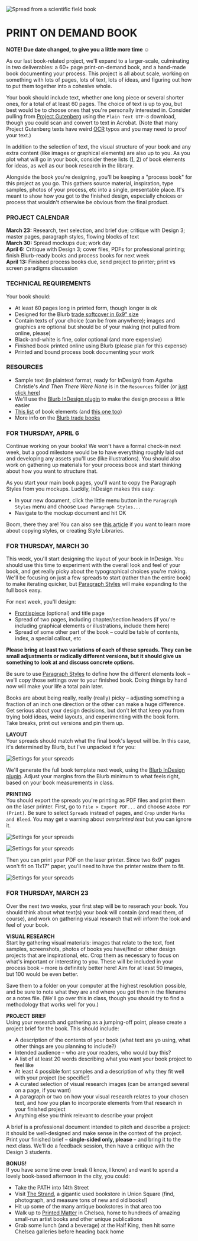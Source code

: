 ![Spread from a scientific field book](https://raw.githubusercontent.com/jeffThompson/Design2/master/Images/Week08/FieldBookSpread.jpg)

PRINT ON DEMAND BOOK
====

**NOTE! Due date changed, to give you a little more time ☺️**

As our last book-related project, we'll expand to a larger-scale, culminating in two deliverables: a 60+ page print-on-demand book, and a hand-made book documenting your process. This project is all about scale, working on something with lots of pages, lots of text, lots of ideas, and figuring out how to put them together into a cohesive whole.

Your book should include text, whether one long piece or several shorter ones, for a total of at least 60 pages. The choice of text is up to you, but best would be to choose ones that you're personally interested in. Consider pulling from [Project Gutenberg](http://www.gutenberg.org) using the `Plain Text UTF-8` download, though you could scan and convert to text in Acrobat. (Note that many Project Gutenberg texts have weird [OCR](https://en.wikipedia.org/wiki/Optical_character_recognition) typos and you may need to proof your text.)

In addition to the selection of text, the visual structure of your book and any extra content (like images or graphical elements) are also up to you. As you plot what will go in your book, consider these lists ([1](https://en.wikipedia.org/wiki/Book_design), [2](http://www.barbaradoyen.com/book-publishing/anatomy-of-a-book-the-contents)) of book elements for ideas, as well as our book research in the library.

Alongside the book you're designing, you'll be keeping a "process book" for this project as you go. This gathers source material, inspiration, type samples, photos of your process, etc into a single, presentable place. It's meant to show how you got to the finished design, especially choices or process that wouldn't otherwise be obvious from the final product.

### PROJECT CALENDAR  

**March 23:** Research, text selection, and brief due; critique with Design 3; master pages, paragraph styles, flowing blocks of text  
**March 30:** Spread mockups due; work day  
**April 6:** Critique with Design 3; cover files, PDFs for professional printing; finish Blurb-ready books and process books for next week  
**April 13:** Finished process books due, send project to printer; print vs screen paradigms discussion  

### TECHNICAL REQUIREMENTS  
Your book should:

* At least 60 pages long in printed form, though longer is ok  
* Designed for the Blurb [trade softcover in 6x9" size](http://www.blurb.com/trade-books)  
* Contain texts of your choice (can be from anywhere); images and graphics are optional but should be of your making (not pulled from online, please)  
* Black-and-white is fine, color optional (and more expensive)  
* Finished book printed online using Blurb (please plan for this expense)  
* Printed and bound process book documenting your work  

### RESOURCES  

* Sample text (in plaintext format, ready for InDesign) from Agatha Christie's *And Then There Were None* is in the `Resources` folder (or [just click here](https://raw.githubusercontent.com/jeffThompson/Design2/master/Resources/SelectionFromAndThenThereWereNone_AgathaChristie.txt))  
* We'll use the [Blurb InDesign plugin](http://www.blurb.com/indesign-plugin) to make the design process a little easier  
* [This list](https://en.wikipedia.org/wiki/Book_design) of book elements (and [this one too](http://www.barbaradoyen.com/book-publishing/anatomy-of-a-book-the-contents))  
* More info on the [Blurb trade books](http://www.blurb.com/trade-books)  

### FOR THURSDAY, APRIL 6  
Continue working on your books! We won't have a formal check-in next week, but a good milestone would be to have everything roughly laid out and developing any assets you'll use (like illustrations). You should also work on gathering up materials for your process book and start thinking about how you want to structure that.

As you start your main book pages, you'll want to copy the Paragraph Styles from you mockups. Luckily, InDesign makes this easy:

* In your new document, click the little menu button in the `Paragraph Styles` menu and choose `Load Paragraph Styles...`  
* Navigate to the mockup document and hit OK  

Boom, there they are! You can also see [this article](http://www.peachpit.com/articles/article.aspx?p=1924553&seqNum=9) if you want to learn more about copying styles, or creating Style Libraries.

### FOR THURSDAY, MARCH 30  
This week, you'll start designing the layout of your book in InDesign. You should use this time to experiment with the overall look and feel of your book, and get really picky about the typographical choices you're making. We'll be focusing on just a few spreads to start (rather than the entire book) to make iterating quicker, but [Paragraph Styles](https://helpx.adobe.com/indesign/using/paragraph-character-styles.html) will make expanding to the full book easy.

For next week, you'll design:  

* [Frontispiece](https://en.wikipedia.org/wiki/Book_frontispiece) (optional) and title page  
* Spread of two pages, including chapter/section headers (if you're including graphical elements or illustrations, include them here)  
* Spread of some other part of the book – could be table of contents, index, a special callout, etc  

**Please bring at least two variations of each of these spreads. They can be small adjustments or radically different versions, but it should give us something to look at and discuss concrete options.**

Be sure to use [Paragraph Styles](https://helpx.adobe.com/indesign/using/paragraph-character-styles.html) to define how the different elements look – we'll copy those settings over to your finished book. Doing things by hand now will make your life a total pain later.

Books are about being really, really (really) picky – adjusting something a fraction of an inch one direction or the other can make a huge difference. Get serious about your design decisions, but don't let that keep you from trying bold ideas, weird layouts, and experimenting with the book form. Take breaks, print out versions and pin them up.

**LAYOUT**  
Your spreads should match what the final book's layout will be. In this case, it's determined by Blurb, but I've unpacked it for you:

![Settings for your spreads](https://raw.githubusercontent.com/jeffThompson/Design2/master/Images/Week08/InDesignScreenshots/NewDocumentSettings.png)

We'll generate the full book template next week, using the [Blurb InDesign plugin](http://www.blurb.com/indesign-plugin). Adjust your margins from the Blurb minimum to what feels right, based on your book measurements in class.

**PRINTING**  
You should export the spreads you're printing as PDF files and print them on the laser printer. First, go to `File > Export PDF...` and choose `Adobe PDF (Print)`. Be sure to select `Spreads` instead of pages, and `Crop` under `Marks and Bleed`. You may get a warning about *overprinted text* but you can ignore it.

![Settings for your spreads](https://raw.githubusercontent.com/jeffThompson/Design2/master/Images/Week08/InDesignScreenshots/PDF-Export_01.png)

![Settings for your spreads](https://raw.githubusercontent.com/jeffThompson/Design2/master/Images/Week08/InDesignScreenshots/PDF-Export_02.png)

Then you can print your PDF on the laser printer. Since two 6x9" pages won't fit on 11x17" paper, you'll need to have the printer resize them to fit.

![Settings for your spreads](https://raw.githubusercontent.com/jeffThompson/Design2/master/Images/Week08/InDesignScreenshots/Printing.png)

### FOR THURSDAY, MARCH 23  
Over the next two weeks, your first step will be to reserach your book. You should think about what text(s) your book will contain (and read them, of course), and work on gathering visual research that will inform the look and feel of your book.

**VISUAL RESEARCH**  
Start by gathering visual materials: images that relate to the text, font samples, screenshots, photos of books you have/find or other design projects that are inspirational, etc. Crop them as necessary to focus on what's important or interesting to you. These will be included in your process book – more is definitely better here! Aim for at least 50 images, but 100 would be even better.

Save them to a folder on your computer at the highest resolution possible, and be sure to note what they are and where you got them in the filename or a notes file. (We'll go over this in class, though you should try to find a methodology that works well for you.)

**PROJECT BRIEF**  
Using your research and gathering as a jumping-off point, please create a project brief for the book. This should include:

* A description of the contents of your book (what text are yo using, what other things are you planning to include?)  
* Intended audience – who are your readers, who would buy this?  
* A list of at least 20 words describing what you want your book project to feel like  
* At least 4 possible font samples and a description of why they fit well with your project (be specific!)  
* A curated selection of visual research images (can be arranged several on a page, if you want)  
* A paragraph or two on how your visual research relates to your chosen text, and how you plan to incorporate elements from that research in your finished project  
* Anything else you think relevant to describe your project  

A brief is a professional document intended to pitch and describe a project: it should be well-designed and make sense in the context of the project. Print your finished brief – **single-sided only, please** – and bring it to the next class. We'll do a feedback session, then have a critique with the Design 3 students.

**BONUS!**  
If you have some time over break (I know, I know) and want to spend a lovely book-based afternoon in the city, you could:

* Take the PATH into 14th Street  
* Visit [The Strand](http://www.strandbooks.com), a gigantic used bookstore in Union Square (find, photograph, and measure tons of new and old books!)  
* Hit up some of the many antique bookstores in that area too  
* Walk up to [Printed Matter](https://www.printedmatter.org/) in Chelsea, home to hundreds of amazing small-run artist books and other unique publications  
* Grab some lunch (and a beverage) at the Half King, then hit some Chelsea galleries before heading back home  
